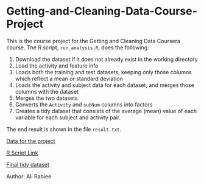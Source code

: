 # Getting-and-Cleaning-Data-Course-Project

This is the course project for the Getting and Cleaning Data Coursera course.
The R script, `run_analysis.R`, does the following:

1. Download the dataset if it does not already exist in the working directory
2. Load the activity and feature info
3. Loads both the training and test datasets, keeping only those columns which
   reflect a mean or standard deviation
4. Loads the activity and subject data for each dataset, and merges those
   columns with the dataset
5. Merges the two datasets
6. Converts the `Activity` and `subNum` columns into factors
7. Creates a tidy dataset that consists of the average (mean) value of each
   variable for each subject and activity pair.

The end result is shown in the file `result.txt`.

[Data for the project](https://d396qusza40orc.cloudfront.net/getdata%2Fprojectfiles%2FUCI%20HAR%20Dataset.zip)

[R Script Link](https://github.com/fshnkarimi/Getting-and-Cleaning-Data-Course-Project/blob/main/run_analysis.R)

[Final tidy dataset](https://github.com/fshnkarimi/Getting-and-Cleaning-Data-Course-Project/blob/main/tidy_dataset.csv)

Author: Ali Rabiee
